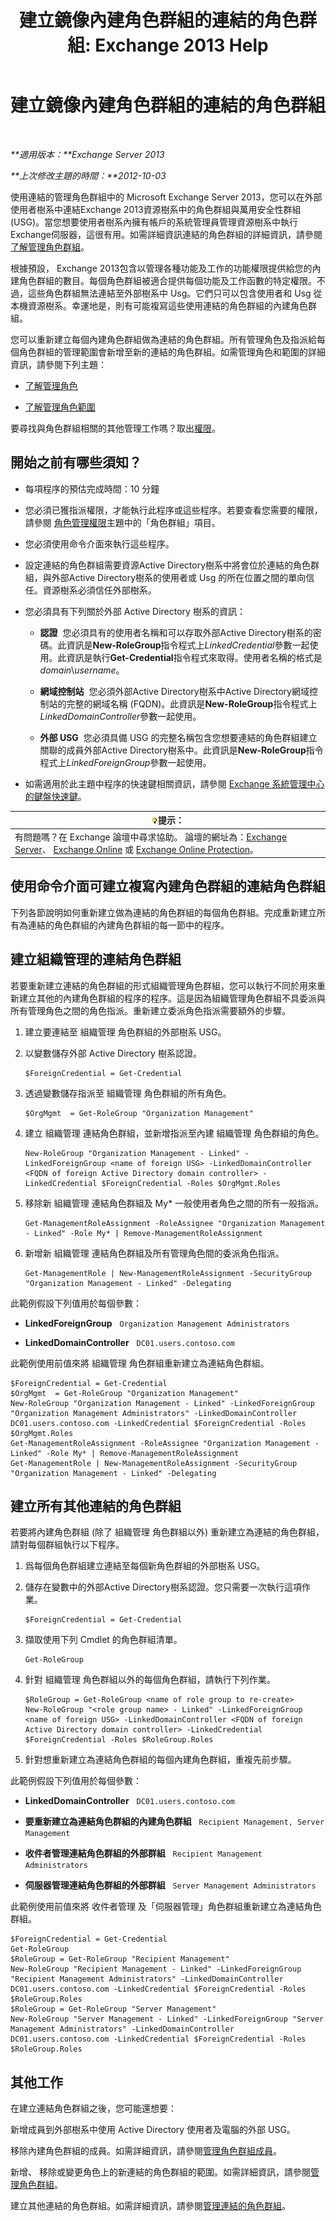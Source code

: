 ﻿---
title: '建立鏡像內建角色群組的連結的角色群組: Exchange 2013 Help'
TOCTitle: 建立鏡像內建角色群組的連結的角色群組
ms:assetid: 89dfcbb3-0568-4bbf-a885-746b91ba307e
ms:mtpsurl: https://technet.microsoft.com/zh-tw/library/Dd876918(v=EXCHG.150)
ms:contentKeyID: 50473687
ms.date: 05/21/2018
mtps_version: v=EXCHG.150
ms.translationtype: MT
---

# 建立鏡像內建角色群組的連結的角色群組

 

_**適用版本：**Exchange Server 2013_

_**上次修改主題的時間：**2012-10-03_

使用連結的管理角色群組中的 Microsoft Exchange Server 2013，您可以在外部使用者樹系中連結Exchange 2013資源樹系中的角色群組與萬用安全性群組 (USG)。當您想要使用者樹系內擁有帳戶的系統管理員管理資源樹系中執行Exchange伺服器，這很有用。如需詳細資訊連結的角色群組的詳細資訊，請參閱[了解管理角色群組](understanding-management-role-groups-exchange-2013-help.md)。

根據預設， Exchange 2013包含以管理各種功能及工作的功能權限提供給您的內建角色群組的數目。每個角色群組被適合提供每個功能及工作函數的特定權限。不過，這些角色群組無法連結至外部樹系中 Usg。它們只可以包含使用者和 Usg 從本機資源樹系。幸運地是，則有可能複寫這些使用連結的角色群組的內建角色群組。

您可以重新建立每個內建角色群組做為連結的角色群組。所有管理角色及指派給每個角色群組的管理範圍會新增至新的連結的角色群組。如需管理角色和範圍的詳細資訊，請參閱下列主題：

  - [了解管理角色](understanding-management-roles-exchange-2013-help.md)

  - [了解管理角色範圍](understanding-management-role-scopes-exchange-2013-help.md)

要尋找與角色群組相關的其他管理工作嗎？取出[權限](permissions-exchange-2013-help.md)。

## 開始之前有哪些須知？

  - 每項程序的預估完成時間：10 分鐘

  - 您必須已獲指派權限，才能執行此程序或這些程序。若要查看您需要的權限，請參閱 [角色管理權限](role-management-permissions-exchange-2013-help.md)主題中的「角色群組」項目。

  - 您必須使用命令介面來執行這些程序。

  - 設定連結的角色群組需要資源Active Directory樹系中將會位於連結的角色群組，與外部Active Directory樹系的使用者或 Usg 的所在位置之間的單向信任。資源樹系必須信任外部樹系。

  - 您必須具有下列關於外部 Active Directory 樹系的資訊：
    
      - **認證**  您必須具有的使用者名稱和可以存取外部Active Directory樹系的密碼。此資訊是**New-RoleGroup**指令程式上*LinkedCredential*參數一起使用。此資訊是執行**Get-Credential**指令程式來取得。使用者名稱的格式是*domain*\\*username*。
    
      - **網域控制站**  您必須外部Active Directory樹系中Active Directory網域控制站的完整的網域名稱 (FQDN)。此資訊是**New-RoleGroup**指令程式上*LinkedDomainController*參數一起使用。
    
      - **外部 USG**  您必須具備 USG 的完整名稱包含您想要連結的角色群組建立關聯的成員外部Active Directory樹系中。此資訊是**New-RoleGroup**指令程式上*LinkedForeignGroup*參數一起使用。

  - 如需適用於此主題中程序的快速鍵相關資訊，請參閱 [Exchange 系統管理中心的鍵盤快速鍵](keyboard-shortcuts-in-the-exchange-admin-center-exchange-online-protection-help.md)。

<table>
<thead>
<tr class="header">
<th><img src="images/Bb124558.tip(EXCHG.150).gif" title="提示" alt="提示" />提示：</th>
</tr>
</thead>
<tbody>
<tr class="odd">
<td>有問題嗎？在 Exchange 論壇中尋求協助。 論壇的網址為：<a href="https://go.microsoft.com/fwlink/p/?linkid=60612">Exchange Server</a>、 <a href="https://go.microsoft.com/fwlink/p/?linkid=267542">Exchange Online</a> 或 <a href="https://go.microsoft.com/fwlink/p/?linkid=285351">Exchange Online Protection</a>。</td>
</tr>
</tbody>
</table>


## 使用命令介面可建立複寫內建角色群組的連結角色群組

下列各節說明如何重新建立做為連結的角色群組的每個角色群組。完成重新建立所有為連結的角色群組的內建角色群組的每一節中的程序。

## 建立組織管理的連結角色群組

若要重新建立連結的角色群組的形式組織管理角色群組，您可以執行不同於用來重新建立其他的內建角色群組的程序的程序。這是因為組織管理角色群組不具委派與所有管理角色之間的角色指派。重新建立委派角色指派需要額外的步驟。

1.  建立要連結至 組織管理 角色群組的外部樹系 USG。

2.  以變數儲存外部 Active Directory 樹系認證。
    
        $ForeignCredential = Get-Credential

3.  透過變數儲存指派至 組織管理 角色群組的所有角色。
    
        $OrgMgmt  = Get-RoleGroup "Organization Management"

4.  建立 組織管理 連結角色群組，並新增指派至內建 組織管理 角色群組的角色。
    
        New-RoleGroup "Organization Management - Linked" -LinkedForeignGroup <name of foreign USG> -LinkedDomainController <FQDN of foreign Active Directory domain controller> -LinkedCredential $ForeignCredential -Roles $OrgMgmt.Roles

5.  移除新 組織管理 連結角色群組及 My\* 一般使用者角色之間的所有一般指派。
    
        Get-ManagementRoleAssignment -RoleAssignee "Organization Management - Linked" -Role My* | Remove-ManagementRoleAssignment

6.  新增新 組織管理 連結角色群組及所有管理角色間的委派角色指派。
    
        Get-ManagementRole | New-ManagementRoleAssignment -SecurityGroup "Organization Management - Linked" -Delegating

此範例假設下列值用於每個參數：

  - **LinkedForeignGroup**   `Organization Management Administrators`

  - **LinkedDomainController**   `DC01.users.contoso.com`

此範例使用前值來將 組織管理 角色群組重新建立為連結角色群組。

    $ForeignCredential = Get-Credential
    $OrgMgmt  = Get-RoleGroup "Organization Management"
    New-RoleGroup "Organization Management - Linked" -LinkedForeignGroup "Organization Management Administrators" -LinkedDomainController DC01.users.contoso.com -LinkedCredential $ForeignCredential -Roles $OrgMgmt.Roles
    Get-ManagementRoleAssignment -RoleAssignee "Organization Management - Linked" -Role My* | Remove-ManagementRoleAssignment
    Get-ManagementRole | New-ManagementRoleAssignment -SecurityGroup "Organization Management - Linked" -Delegating

## 建立所有其他連結的角色群組

若要將內建角色群組 (除了 組織管理 角色群組以外) 重新建立為連結的角色群組，請對每個群組執行以下程序。

1.  爲每個角色群組建立連結至每個新角色群組的外部樹系 USG。

2.  儲存在變數中的外部Active Directory樹系認證。您只需要一次執行這項作業。
    
        $ForeignCredential = Get-Credential

3.  擷取使用下列 Cmdlet 的角色群組清單。
    
        Get-RoleGroup

4.  針對 組織管理 角色群組以外的每個角色群組，請執行下列作業。
    
        $RoleGroup = Get-RoleGroup <name of role group to re-create>
        New-RoleGroup "<role group name> - Linked" -LinkedForeignGroup <name of foreign USG> -LinkedDomainController <FQDN of foreign Active Directory domain controller> -LinkedCredential $ForeignCredential -Roles $RoleGroup.Roles

5.  針對想重新建立為連結角色群組的每個內建角色群組，重複先前步驟。

此範例假設下列值用於每個參數：

  - **LinkedDomainController**   `DC01.users.contoso.com`

  - **要重新建立為連結角色群組的內建角色群組**   `Recipient Management, Server Management`

  - **收件者管理連結角色群組的外部群組**   `Recipient Management Administrators`

  - **伺服器管理連結角色群組的外部群組**   `Server Management Administrators`

此範例使用前值來將 收件者管理 及「伺服器管理」角色群組重新建立為連結角色群組。

    $ForeignCredential = Get-Credential
    Get-RoleGroup
    $RoleGroup = Get-RoleGroup "Recipient Management"
    New-RoleGroup "Recipient Management - Linked" -LinkedForeignGroup "Recipient Management Administrators" -LinkedDomainController DC01.users.contoso.com -LinkedCredential $ForeignCredential -Roles $RoleGroup.Roles
    $RoleGroup = Get-RoleGroup "Server Management"
    New-RoleGroup "Server Management - Linked" -LinkedForeignGroup "Server Management Administrators" -LinkedDomainController DC01.users.contoso.com -LinkedCredential $ForeignCredential -Roles $RoleGroup.Roles

## 其他工作

在建立連結角色群組之後，您可能還想要：

新增成員到外部樹系中使用 Active Directory 使用者及電腦的外部 USG。

移除內建角色群組的成員。如需詳細資訊，請參閱[管理角色群組成員](manage-role-group-members-exchange-2013-help.md)。

新增、 移除或變更角色上的新連結的角色群組的範圍。如需詳細資訊，請參閱[管理角色群組](manage-role-groups-exchange-2013-help.md)。

建立其他連結的角色群組。如需詳細資訊，請參閱[管理連結的角色群組](manage-linked-role-groups-exchange-2013-help.md)。

